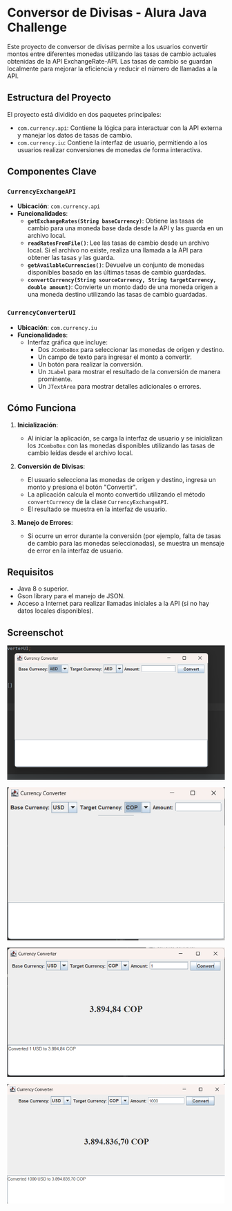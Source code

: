 # Conversor de Divisas - Alura Java Challenge

Este proyecto de conversor de divisas permite a los usuarios convertir montos entre diferentes monedas utilizando las tasas de cambio actuales obtenidas de la API ExchangeRate-API. Las tasas de cambio se guardan localmente para mejorar la eficiencia y reducir el número de llamadas a la API.

## Estructura del Proyecto

El proyecto está dividido en dos paquetes principales:

- `com.currency.api`: Contiene la lógica para interactuar con la API externa y manejar los datos de tasas de cambio.
- `com.currency.iu`: Contiene la interfaz de usuario, permitiendo a los usuarios realizar conversiones de monedas de forma interactiva.

## Componentes Clave

### `CurrencyExchangeAPI`

- **Ubicación**: `com.currency.api`
- **Funcionalidades**:
    - **`getExchangeRates(String baseCurrency)`**: Obtiene las tasas de cambio para una moneda base dada desde la API y las guarda en un archivo local.
    - **`readRatesFromFile()`**: Lee las tasas de cambio desde un archivo local. Si el archivo no existe, realiza una llamada a la API para obtener las tasas y las guarda.
    - **`getAvailableCurrencies()`**: Devuelve un conjunto de monedas disponibles basado en las últimas tasas de cambio guardadas.
    - **`convertCurrency(String sourceCurrency, String targetCurrency, double amount)`**: Convierte un monto dado de una moneda origen a una moneda destino utilizando las tasas de cambio guardadas.

### `CurrencyConverterUI`

- **Ubicación**: `com.currency.iu`
- **Funcionalidades**:
    - Interfaz gráfica que incluye:
        - Dos `JComboBox` para seleccionar las monedas de origen y destino.
        - Un campo de texto para ingresar el monto a convertir.
        - Un botón para realizar la conversión.
        - Un `JLabel` para mostrar el resultado de la conversión de manera prominente.
        - Un `JTextArea` para mostrar detalles adicionales o errores.

## Cómo Funciona

1. **Inicialización**:
    - Al iniciar la aplicación, se carga la interfaz de usuario y se inicializan los `JComboBox` con las monedas disponibles utilizando las tasas de cambio leídas desde el archivo local.

2. **Conversión de Divisas**:
    - El usuario selecciona las monedas de origen y destino, ingresa un monto y presiona el botón "Convertir".
    - La aplicación calcula el monto convertido utilizando el método `convertCurrency` de la clase `CurrencyExchangeAPI`.
    - El resultado se muestra en la interfaz de usuario.

3. **Manejo de Errores**:
    - Si ocurre un error durante la conversión (por ejemplo, falta de tasas de cambio para las monedas seleccionadas), se muestra un mensaje de error en la interfaz de usuario.

## Requisitos

- Java 8 o superior.
- Gson library para el manejo de JSON.
- Acceso a Internet para realizar llamadas iniciales a la API (si no hay datos locales disponibles).

## Screenschot

![img.png](src/img/img.png)

![img_3.png](src/img/img_3.png)

![img_2.png](src/img/img_2.png)

![img_4.png](src/img/img_4.png)
